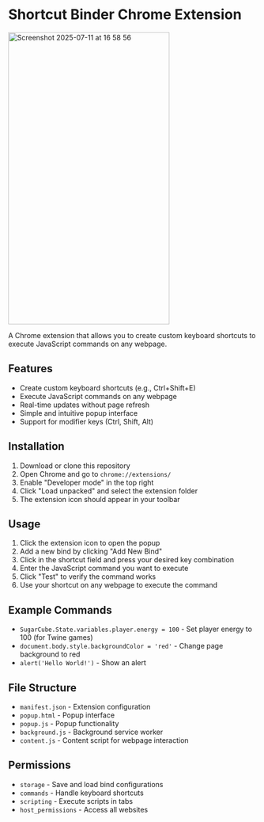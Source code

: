 # Shortcut Binder Chrome Extension
<img width="326" height="590" alt="Screenshot 2025-07-11 at 16 58 56" src="https://github.com/user-attachments/assets/75915c44-332a-49f2-bd2b-3a3ae19f1311" />


A Chrome extension that allows you to create custom keyboard shortcuts to execute JavaScript commands on any webpage.

## Features

- Create custom keyboard shortcuts (e.g., Ctrl+Shift+E)
- Execute JavaScript commands on any webpage
- Real-time updates without page refresh
- Simple and intuitive popup interface
- Support for modifier keys (Ctrl, Shift, Alt)

## Installation

1. Download or clone this repository
2. Open Chrome and go to `chrome://extensions/`
3. Enable "Developer mode" in the top right
4. Click "Load unpacked" and select the extension folder
5. The extension icon should appear in your toolbar

## Usage

1. Click the extension icon to open the popup
2. Add a new bind by clicking "Add New Bind"
3. Click in the shortcut field and press your desired key combination
4. Enter the JavaScript command you want to execute
5. Click "Test" to verify the command works
6. Use your shortcut on any webpage to execute the command

## Example Commands

- `SugarCube.State.variables.player.energy = 100` - Set player energy to 100 (for Twine games)
- `document.body.style.backgroundColor = 'red'` - Change page background to red
- `alert('Hello World!')` - Show an alert

## File Structure

- `manifest.json` - Extension configuration
- `popup.html` - Popup interface
- `popup.js` - Popup functionality
- `background.js` - Background service worker
- `content.js` - Content script for webpage interaction

## Permissions

- `storage` - Save and load bind configurations
- `commands` - Handle keyboard shortcuts
- `scripting` - Execute scripts in tabs
- `host_permissions` - Access all websites
